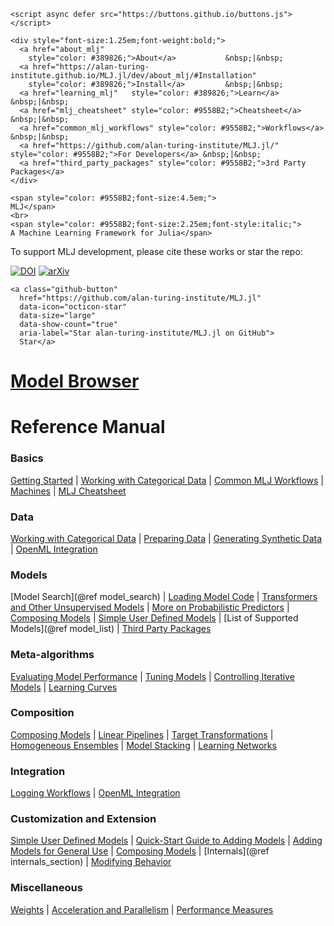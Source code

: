 ```@raw html
<script async defer src="https://buttons.github.io/buttons.js"></script>

<div style="font-size:1.25em;font-weight:bold;">
  <a href="about_mlj"
    style="color: #389826;">About</a>           &nbsp;|&nbsp;
  <a href="https://alan-turing-institute.github.io/MLJ.jl/dev/about_mlj/#Installation" 
    style="color: #389826;">Install</a>         &nbsp;|&nbsp;
  <a href="learning_mlj"   style="color: #389826;">Learn</a>            &nbsp;|&nbsp;
  <a href="mlj_cheatsheet" style="color: #9558B2;">Cheatsheet</a>       &nbsp;|&nbsp;
  <a href="common_mlj_workflows" style="color: #9558B2;">Workflows</a>  &nbsp;|&nbsp;
  <a href="https://github.com/alan-turing-institute/MLJ.jl/" style="color: #9558B2;">For Developers</a> &nbsp;|&nbsp;
  <a href="third_party_packages" style="color: #9558B2;">3rd Party Packages</a>
</div>

<span style="color: #9558B2;font-size:4.5em;">
MLJ</span>
<br>
<span style="color: #9558B2;font-size:2.25em;font-style:italic;">
A Machine Learning Framework for Julia</span>
```

To support MLJ development, please cite these works or star the repo:

[![DOI](https://joss.theoj.org/papers/10.21105/joss.02704/status.svg)](https://doi.org/10.21105/joss.02704)  [![arXiv](https://img.shields.io/badge/arXiv-2012.15505-<COLOR>.svg)](https://arxiv.org/abs/2012.15505)

```@raw html
<a class="github-button" 
  href="https://github.com/alan-turing-institute/MLJ.jl" 
  data-icon="octicon-star" 
  data-size="large" 
  data-show-count="true" 
  aria-label="Star alan-turing-institute/MLJ.jl on GitHub">
  Star</a>
```

# [Model Browser](@ref)

# Reference Manual

### Basics
[Getting Started](@ref) | 
[Working with Categorical Data](@ref) | 
[Common MLJ Workflows](@ref) |
[Machines](@ref) |
[MLJ Cheatsheet](@ref) 

### Data
[Working with Categorical Data](@ref) | 
[Preparing Data](@ref) |
[Generating Synthetic Data](@ref) |
[OpenML Integration](@ref)

### Models
[Model Search](@ref model_search) |
[Loading Model Code](@ref) |
[Transformers and Other Unsupervised Models](@ref) |
[More on Probabilistic Predictors](@ref) |
[Composing Models](@ref) |
[Simple User Defined Models](@ref) |
[List of Supported Models](@ref model_list) |
[Third Party Packages](@ref) 

### Meta-algorithms
[Evaluating Model Performance](@ref) |
[Tuning Models](@ref) |
[Controlling Iterative Models](@ref) |
[Learning Curves](@ref)

### Composition
[Composing Models](@ref) |
[Linear Pipelines](@ref) |
[Target Transformations](@ref) |
[Homogeneous Ensembles](@ref) |
[Model Stacking](@ref) |
[Learning Networks](@ref)

### Integration 
[Logging Workflows](@ref) |
[OpenML Integration](@ref)

### Customization and Extension
[Simple User Defined Models](@ref) |
[Quick-Start Guide to Adding Models](@ref) |
[Adding Models for General Use](@ref) |
[Composing Models](@ref) |
[Internals](@ref internals_section) |
[Modifying Behavior](@ref)

### Miscellaneous
[Weights](@ref) |
[Acceleration and Parallelism](@ref) |
[Performance Measures](@ref) 



